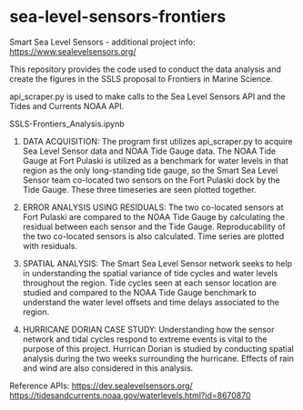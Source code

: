 # sea-level-sensors-frontiers
Smart Sea Level Sensors - additional project info:
https://www.sealevelsensors.org/

This repository provides the code used to conduct the data analysis and create the figures in the SSLS proposal to Frontiers in Marine Science. 

api_scraper.py is used to make calls to the Sea Level Sensors API and the Tides and Currents NOAA API. 

SSLS-Frontiers_Analysis.ipynb 

1) DATA ACQUISITION: The program first utilizes api_scraper.py to acquire Sea Level Sensor data and NOAA Tide Gauge data. The NOAA Tide Gauge at Fort Pulaski is utilized as a benchmark for water levels in that region as the only long-standing tide gauge, so the Smart Sea Level Sensor team co-located two sensors on the Fort Pulaski dock by the Tide Gauge. These three timeseries are seen plotted together.

2) ERROR ANALYSIS USING RESIDUALS: The two co-located sensors at Fort Pulaski are compared to the NOAA Tide Gauge by calculating the residual between each sensor and the Tide Gauge. Reproducability of the two co-located sensors is also calculated. Time series are plotted with residuals.

3) SPATIAL ANALYSIS: The Smart Sea Level Sensor network seeks to help in understanding the spatial variance of tide cycles and water levels throughout the region. Tide cycles seen at each sensor location are studied and compared to the NOAA Tide Gauge benchmark to understand the water level offsets and time delays associated to the region.

4) HURRICANE DORIAN CASE STUDY: Understanding how the sensor network and tidal cycles respond to extreme events is vital to the purpose of this project. Hurrican Dorian is studied by conducting spatial analysis during the two weeks surrounding the hurricane. Effects of rain and wind are also considered in this analysis. 

Reference APIs:
https://dev.sealevelsensors.org/
https://tidesandcurrents.noaa.gov/waterlevels.html?id=8670870
